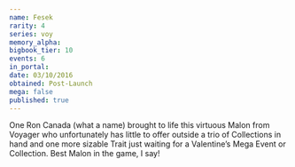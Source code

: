 ```yaml
---
name: Fesek
rarity: 4
series: voy
memory_alpha:
bigbook_tier: 10
events: 6
in_portal:
date: 03/10/2016
obtained: Post-Launch
mega: false
published: true
---
```


One Ron Canada (what a name) brought to life this virtuous Malon from Voyager who unfortunately has little to offer outside a trio of Collections in hand and one more sizable Trait just waiting for a Valentine’s Mega Event or Collection. Best Malon in the game, I say!
